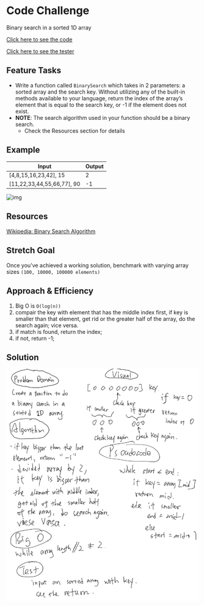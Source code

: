 # Code Challenge

Binary search in a sorted 1D array

[Click here to see the code](array-binary-search.js)

[Click here to see the tester](array-binary-search.test.js)

## Feature Tasks

- Write a function called ```BinarySearch``` which takes in 2 parameters: a sorted array and the search key. Without utilizing any of the built-in methods available to your language, return the index of the array’s element that is equal to the search key, or -1 if the element does not exist.
- **NOTE**: The search algorithm used in your function should be a binary search.
  - Check the Resources section for details

## Example

|Input|Output|
|---|---|
|[4,8,15,16,23,42], 15|2|
|[11,22,33,44,55,66,77], 90|-1|

![img](https://blog.penjee.com/wp-content/uploads/2015/04/binary-and-linear-search-animations.gif)

## Resources

[Wikipedia: Binary Search Algorithm](https://en.wikipedia.org/wiki/Binary_search_algorithm)

## Stretch Goal

Once you’ve achieved a working solution, benchmark with varying array sizes `(100, 10000, 100000 elements)`

## Approach & Efficiency

1. Big O is `O(log(n))`
2. compair the key with element that has the middle index first, if key is smaller than that element, get rid or the greater half of the array, do the search again; vice versa.
3. if match is found, return the index;
4. if not, return -1;

## Solution
<!-- Embedded whiteboard image -->
![img1](array_binary_search.png)